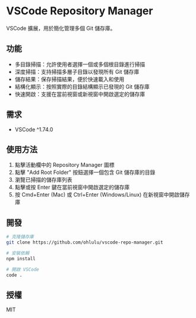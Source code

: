 # VSCode Repository Manager

VSCode 擴展，用於簡化管理多個 Git 儲存庫。

## 功能

- 多目錄掃描：允許使用者選擇一個或多個根目錄進行掃描
- 深度掃描：支持掃描多層子目錄以發現所有 Git 儲存庫
- 儲存結果：保存掃描結果，便於快速載入和使用
- 結構化顯示：按照實際的目錄結構顯示已發現的 Git 儲存庫
- 快速開啟：支援在當前視窗或新視窗中開啟選定的儲存庫

## 需求

- VSCode ^1.74.0

## 使用方法

1. 點擊活動欄中的 Repository Manager 圖標
2. 點擊 "Add Root Folder" 按鈕選擇一個包含 Git 儲存庫的目錄
3. 瀏覽已掃描的儲存庫列表
4. 點擊或按 Enter 鍵在當前視窗中開啟選定的儲存庫
5. 按 Cmd+Enter (Mac) 或 Ctrl+Enter (Windows/Linux) 在新視窗中開啟儲存庫

## 開發

```bash
# 克隆儲存庫
git clone https://github.com/ohlulu/vscode-repo-manager.git

# 安裝依賴
npm install

# 開啟 VSCode
code .
```

## 授權

MIT
